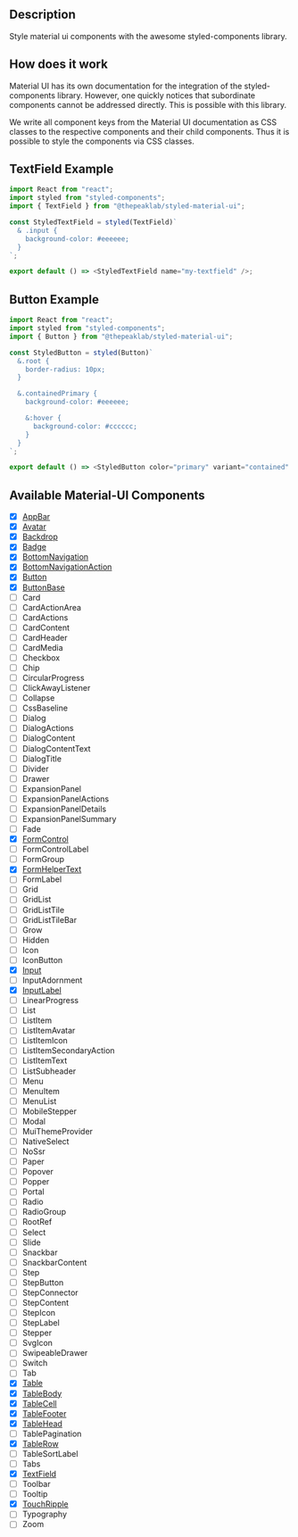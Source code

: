 ## Description

Style material ui components with the awesome styled-components library.

## How does it work

Material UI has its own documentation for the integration of the styled-components library. However, one quickly notices that subordinate components cannot be addressed directly. This is possible with this library.

We write all component keys from the Material UI documentation as CSS classes to the respective components and their child components. Thus it is possible to style the components via CSS classes.

## TextField Example

```javascript
import React from "react";
import styled from "styled-components";
import { TextField } from "@thepeaklab/styled-material-ui";

const StyledTextField = styled(TextField)`
  & .input {
    background-color: #eeeeee;
  }
`;

export default () => <StyledTextField name="my-textfield" />;
```

## Button Example

```javascript
import React from "react";
import styled from "styled-components";
import { Button } from "@thepeaklab/styled-material-ui";

const StyledButton = styled(Button)`
  &.root {
    border-radius: 10px;
  }

  &.containedPrimary {
    background-color: #eeeeee;

    &:hover {
      background-color: #cccccc;
    }
  }
`;

export default () => <StyledButton color="primary" variant="contained" />;
```

## Available Material-UI Components

- [x] [AppBar](https://material-ui.com/api/app-bar/#css-api)
- [x] [Avatar](https://material-ui.com/api/avatar/#css-api)
- [x] [Backdrop](https://material-ui.com/api/backdrop/#css-api)
- [x] [Badge](https://material-ui.com/api/badge/#css-api)
- [x] [BottomNavigation](https://material-ui.com/api/bottom-navigation/#css-api)
- [x] [BottomNavigationAction](https://material-ui.com/api/bottom-navigation-action/#css-api)
- [x] [Button](https://material-ui.com/api/button/#css-api)
- [x] [ButtonBase](https://material-ui.com/api/button-base/#css-api)
- [ ] Card
- [ ] CardActionArea
- [ ] CardActions
- [ ] CardContent
- [ ] CardHeader
- [ ] CardMedia
- [ ] Checkbox
- [ ] Chip
- [ ] CircularProgress
- [ ] ClickAwayListener
- [ ] Collapse
- [ ] CssBaseline
- [ ] Dialog
- [ ] DialogActions
- [ ] DialogContent
- [ ] DialogContentText
- [ ] DialogTitle
- [ ] Divider
- [ ] Drawer
- [ ] ExpansionPanel
- [ ] ExpansionPanelActions
- [ ] ExpansionPanelDetails
- [ ] ExpansionPanelSummary
- [ ] Fade
- [x] [FormControl](https://material-ui.com/api/form-control/#css-api)
- [ ] FormControlLabel
- [ ] FormGroup
- [x] [FormHelperText](https://material-ui.com/api/form-helper-text/#css-api)
- [ ] FormLabel
- [ ] Grid
- [ ] GridList
- [ ] GridListTile
- [ ] GridListTileBar
- [ ] Grow
- [ ] Hidden
- [ ] Icon
- [ ] IconButton
- [x] [Input](https://material-ui.com/api/input/#css-api)
- [ ] InputAdornment
- [x] [InputLabel](https://material-ui.com/api/input-label/#css-api)
- [ ] LinearProgress
- [ ] List
- [ ] ListItem
- [ ] ListItemAvatar
- [ ] ListItemIcon
- [ ] ListItemSecondaryAction
- [ ] ListItemText
- [ ] ListSubheader
- [ ] Menu
- [ ] MenuItem
- [ ] MenuList
- [ ] MobileStepper
- [ ] Modal
- [ ] MuiThemeProvider
- [ ] NativeSelect
- [ ] NoSsr
- [ ] Paper
- [ ] Popover
- [ ] Popper
- [ ] Portal
- [ ] Radio
- [ ] RadioGroup
- [ ] RootRef
- [ ] Select
- [ ] Slide
- [ ] Snackbar
- [ ] SnackbarContent
- [ ] Step
- [ ] StepButton
- [ ] StepConnector
- [ ] StepContent
- [ ] StepIcon
- [ ] StepLabel
- [ ] Stepper
- [ ] SvgIcon
- [ ] SwipeableDrawer
- [ ] Switch
- [ ] Tab
- [x] [Table](https://material-ui.com/api/table/#css-api)
- [x] [TableBody](https://material-ui.com/api/table-body/#css-api)
- [x] [TableCell](https://material-ui.com/api/table-cell/#css-api)
- [x] [TableFooter](https://material-ui.com/api/table-footer/#css-api)
- [x] [TableHead](https://material-ui.com/api/table-head/#css-api)
- [ ] TablePagination
- [x] [TableRow](https://material-ui.com/api/table-row/#css-api)
- [ ] TableSortLabel
- [ ] Tabs
- [x] [TextField](https://material-ui.com/api/text-field/#css-api)
- [ ] Toolbar
- [ ] Tooltip
- [x] [TouchRipple](https://material-ui.com/api/touch-ripple/#css-api)
- [ ] Typography
- [ ] Zoom
